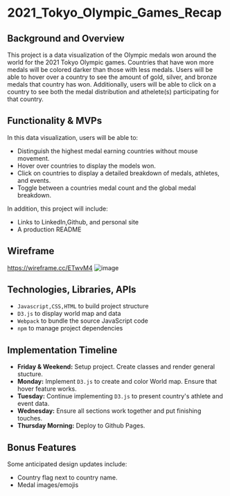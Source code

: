 # 2021_Tokyo_Olympic_Games_Recap

## Background and Overview

This project is a data visualization of the Olympic medals won around the world for the 2021 Tokyo Olympic games. Countries that have won more medals will be colored darker than those with less medals. Users will be able to hover over a country to see the amount of gold, silver, and bronze medals that country has won. Additionally, users will be able to click on a country to see both the medal distribution and athelete(s) participating for that country.

## Functionality & MVPs
In this data visualization, users will be able to:
* Distinguish the highest medal earning countries without mouse movement.
* Hover over countries to display the models won.
* Click on countries to display a detailed breakdown of medals, athletes, and events.
* Toggle between a countries medal count and the global medal breakdown.

In addition, this project will include:
* Links to LinkedIn,Github, and personal site
* A production README

## Wireframe
https://wireframe.cc/ETwvM4
![image](https://user-images.githubusercontent.com/39417343/136482101-6c9b3502-7ed6-4c94-a4e4-c6a4049fa61b.png)

## Technologies, Libraries, APIs
* `Javascript,CSS,HTML` to build project structure
* `D3.js` to display world map and data
* `Webpack` to bundle the source JavaScript code
* `npm` to manage project dependencies

## Implementation Timeline
* **Friday & Weekend:** Setup project. Create classes and render general stucture.
* **Monday:** Implement `D3.js` to create and color World map. Ensure that hover feature works.
* **Tuesday:** Continue implementing `D3.js` to present country's athlete and event data.
* **Wednesday:** Ensure all sections work together and put finishing touches.
* **Thursday Morning:** Deploy to Github Pages.

## Bonus Features
Some anticipated design updates include:
* Country flag next to country name.
* Medal images/emojis